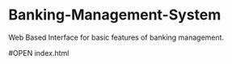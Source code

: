 # Banking-Management-System
Web Based Interface for basic features of banking management.

#OPEN index.html
